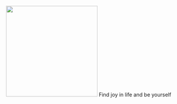 <img src="https://i.loli.net/2021/04/05/j4exDOJ8pqZa1QP.gif" width="250"> Find joy in life and be yourself
